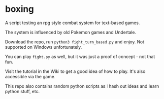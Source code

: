 # boxing
A script testing an rpg style combat system for text-based games.

The system is influenced by old Pokemon games and Undertale.

Download the repo, run `python3 fight_turn_based.py` and enjoy. Not supported on Windows unfortunately.

You can play `fight.py` as well, but it was just a proof of concept - not that fun.

Visit the tutorial in the Wiki to get a good idea of how to play. It's also accessible via the game.

This repo also contains random python scripts as I hash out ideas and learn python stuff, etc.